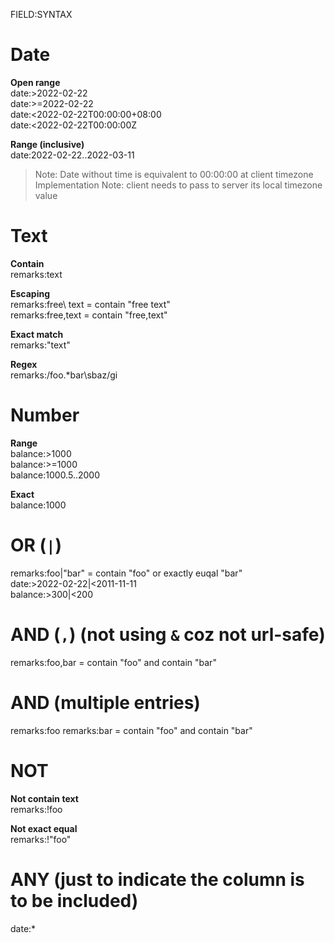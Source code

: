 FIELD:SYNTAX

# Date

**Open range**  
date:>2022-02-22  
date:>=2022-02-22  
date:<2022-02-22T00:00:00+08:00  
date:<2022-02-22T00:00:00Z  

**Range (inclusive)**  
date:2022-02-22..2022-03-11  

> Note: Date without time is equivalent to 00:00:00 at client timezone
> Implementation Note: client needs to pass to server its local timezone value

# Text

**Contain**  
remarks:text  

**Escaping**  
remarks:free\ text = contain "free text"  
remarks:free\,text = contain "free,text"  

**Exact match**  
remarks:"text"  

**Regex**  
remarks:/foo.*bar\sbaz/gi  

# Number

**Range**  
balance:>1000  
balance:>=1000  
balance:1000.5..2000  

**Exact**  
balance:1000  

# OR (`|`)

remarks:foo|"bar" = contain "foo" or exactly euqal "bar"  
date:>2022-02-22|<2011-11-11  
balance:>300|<200  

# AND (`,`) (not using `&` coz not url-safe)

remarks:foo,bar = contain "foo" and contain "bar"

# AND (multiple entries)

remarks:foo remarks:bar = contain "foo" and contain "bar"

# NOT

**Not contain text**  
remarks:!foo  

**Not exact equal**  
remarks:!"foo"  

# ANY (just to indicate the column is to be included)

date:*
